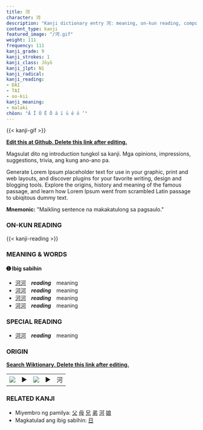 ```yaml
---
title: 河
character: 河
description: "Kanji dictionary entry 河: meaning, on-kun reading, compounds, origin, related kanji"
content_type: kanji
featured_image: "/河.gif"
weight: 111
frequency: 111
kanji_grade: 9
kanji_strokes: 1
kanji_class: Jōyō
kanji_jlpt: N1
kanji_radical: 
kanji_reading: 
- DAI
- TAI
- oo-kii
kanji_meaning:
- malaki
chōon: "Ā Ī Ū Ē Ō ā ī ū ē ō ’"
---
```

[//]: # (Don't edit the line below. Kanji animated GIF code is automatically generated.)
{{< kanji-gif >}}

[//]: # (Edit below this line.)

**[Edit this at Github. Delete this link after editing.](https://github.com/tim0g/tim/tree/main/content/kanji/河/index.md)**

Magsulat dito ng introduction tungkol sa kanji. Mga opinions, impressions, suggestions, trivia, ang kung ano-ano pa.

Generate Lorem Ipsum placeholder text for use in your graphic, print and web layouts, and discover plugins for your favorite writing, design and blogging tools. Explore the origins, history and meaning of the famous passage, and learn how Lorem Ipsum went from scrambled Latin passage to ubiqitous dummy text.
 
**Mnemonic:** "Maikling sentence na makakatulong sa pagsaulo."

### ON-KUN READING

[//]: # (Don't edit the line below. ON-KUN READING code is automatically generated.)
{{< kanji-reading >}}

### MEANING & WORDS

#### ➊ **Ibig sabihin**
  - [河](../河)[河](../河)　***reading***　meaning
  - [河](../河)[河](../河)　***reading***　meaning
  - [河](../河)[河](../河)　***reading***　meaning
  - [河](../河)[河](../河)　***reading***　meaning

### SPECIAL READING
  - [河](../河)[河](../河)　***reading***　meaning

### ORIGIN

**[Search Wiktionary. Delete this link after editing.](https://wiktionary.org/wiki/河)**
<table class="kanji-table"><tr><td>
<img src="60px-河-bronze.svg.png">
</td><td>▶</td><td>
<img src="60px-河-oracle.svg.png">
</td><td>▶</td>
<td class="kanji-origin">河</td>
</tr></table>

### RELATED KANJI
- Miyembro ng pamilya: [父](../父) [母](../母) [兄](../兄) [弟](../弟) [河](../河) [娘](../娘)
- Magkatulad ang ibig sabihin: [日](../日)
